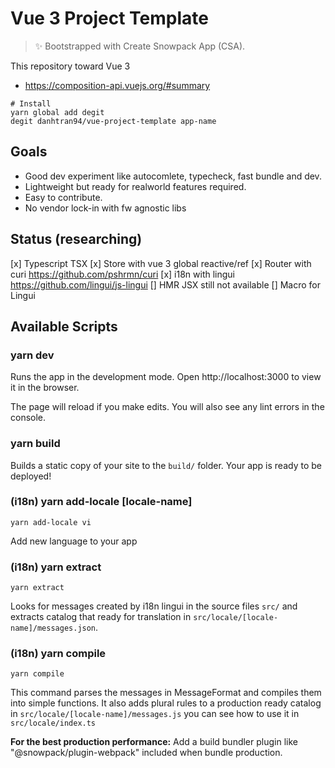 # Vue 3 Project Template

> ✨ Bootstrapped with Create Snowpack App (CSA).

This repository toward Vue 3 
- https://composition-api.vuejs.org/#summary

```
# Install
yarn global add degit
degit danhtran94/vue-project-template app-name
```

## Goals
- Good dev experiment like autocomlete, typecheck, fast bundle and dev.
- Lightweight but ready for realworld features required.
- Easy to contribute.
- No vendor lock-in with fw agnostic libs

## Status (researching)

[x] Typescript TSX
[x] Store with vue 3 global reactive/ref
[x] Router with curi https://github.com/pshrmn/curi
[x] i18n with lingui https://github.com/lingui/js-lingui
[] HMR JSX still not available
[] Macro for Lingui

## Available Scripts

### yarn dev

Runs the app in the development mode.
Open http://localhost:3000 to view it in the browser.

The page will reload if you make edits.
You will also see any lint errors in the console.

### yarn build

Builds a static copy of your site to the `build/` folder.
Your app is ready to be deployed!

### (i18n) yarn add-locale [locale-name]

```
yarn add-locale vi
```
Add new language to your app

### (i18n) yarn extract

```
yarn extract
```

Looks for messages created by i18n lingui in the source files `src/` and extracts catalog that ready for translation in `src/locale/[locale-name]/messages.json`.

### (i18n) yarn compile

```
yarn compile
```

This command parses the messages in MessageFormat and compiles them into simple functions. It also adds plural rules to a production ready catalog in `src/locale/[locale-name]/messages.js` you can see how to use it in `src/locale/index.ts`

**For the best production performance:** Add a build bundler plugin like "@snowpack/plugin-webpack" included when bundle production.

